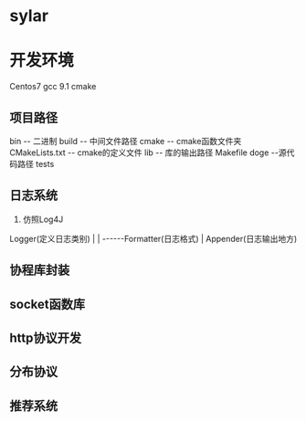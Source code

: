 # sylar

# 开发环境 
Centos7
gcc 9.1
cmake

## 项目路径
bin -- 二进制
build -- 中间文件路径
cmake -- cmake函数文件夹
CMakeLists.txt -- cmake的定义文件
lib -- 库的输出路径
Makefile 
doge --源代码路径
tests

## 日志系统
1)  仿照Log4J

   Logger(定义日志类别)
     |
     |  ------Formatter(日志格式)
     |
   Appender(日志输出地方)




## 协程库封装

## socket函数库

## http协议开发

## 分布协议

## 推荐系统
